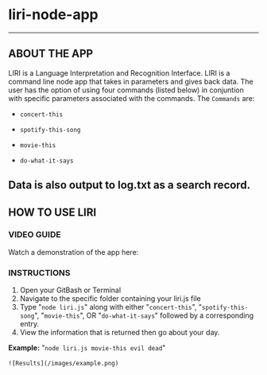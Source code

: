 # liri-node-app
- - -

## ABOUT THE APP
LIRI is a Language Interpretation and Recognition Interface. LIRI is a command line node app that takes in parameters and gives back data. The user has the option of using four commands (listed below) in conjuntion with specific parameters associated with the commands. The  `Commands` are:

   * `concert-this`

   * `spotify-this-song`

   * `movie-this`

   * `do-what-it-says`

Data is also output to log.txt as a search record.
---
## HOW TO USE LIRI
### VIDEO GUIDE 
Watch a demonstration of the app here:

### INSTRUCTIONS
1. Open your GitBash or Terminal
2. Navigate to the specific folder containing your liri.js file
3. Type "`node liri.js`" along with either "`concert-this`", "`spotify-this-song`", "`movie-this`", OR "`do-what-it-says`" followed by a corresponding entry.
4. View the information that is returned then go about your day.

__Example:__ "`node liri.js movie-this evil dead`"

    ![Results](/images/example.png)
